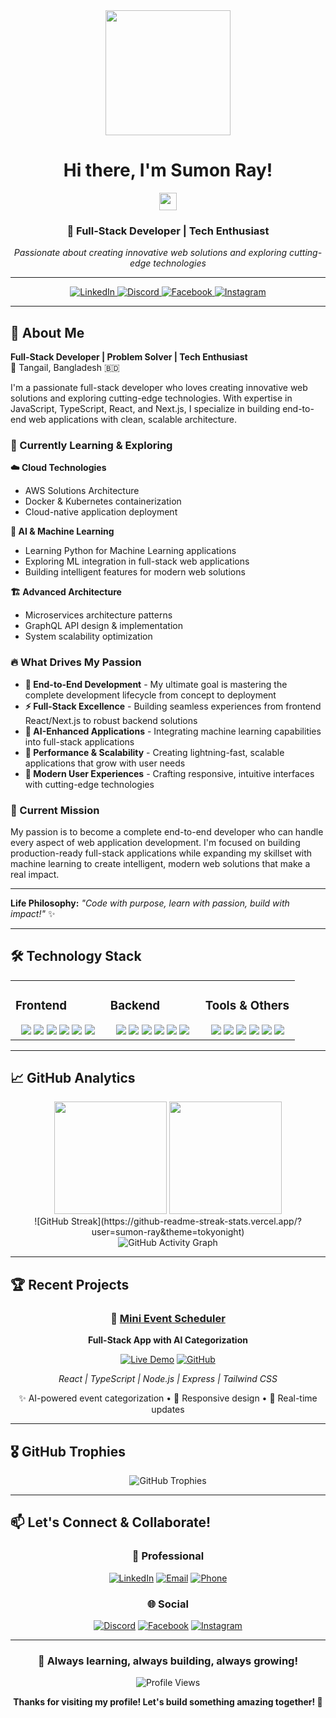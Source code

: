 <div align="center">
  <img src="https://media.giphy.com/media/M9gbBd9nbDrOTu1Mqx/giphy.gif" width="200"/>
  
  # Hi there, I'm Sumon Ray! 
  <img src="https://media.giphy.com/media/hvRJCLFzcasrR4ia7z/giphy.gif" width="28px" height="28px"/>
  
  ### 🚀 Full-Stack Developer | Tech Enthusiast
  
  <p align="center">
    <em>Passionate about creating innovative web solutions and exploring cutting-edge technologies</em>
  </p>
  
  ---
  
  <p align="center">
    <a href="https://www.linkedin.com/in/sumon60/" target="_blank">
      <img src="https://img.shields.io/badge/LinkedIn-0077B5?style=for-the-badge&logo=linkedin&logoColor=white" alt="LinkedIn"/>
    </a>
    <a href="https://discord.gg/sumon_ray" target="_blank">
      <img src="https://img.shields.io/badge/Discord-7289DA?style=for-the-badge&logo=discord&logoColor=white" alt="Discord"/>
    </a>
    <a href="https://www.facebook.com/Sumonray220020/" target="_blank">
      <img src="https://img.shields.io/badge/Facebook-1877F2?style=for-the-badge&logo=facebook&logoColor=white" alt="Facebook"/>
    </a>
    <a href="https://www.instagram.com/sumon_ray/" target="_blank">
      <img src="https://img.shields.io/badge/Instagram-E4405F?style=for-the-badge&logo=instagram&logoColor=white" alt="Instagram"/>
    </a>
  </p>
</div>

---

## 🎯 About Me

**Full-Stack Developer | Problem Solver | Tech Enthusiast**  
📍 Tangail, Bangladesh 🇧🇩

I'm a passionate full-stack developer who loves creating innovative web solutions and exploring cutting-edge technologies. With expertise in JavaScript, TypeScript, React, and Next.js, I specialize in building end-to-end web applications with clean, scalable architecture.

### 🌱 Currently Learning & Exploring

**☁️ Cloud Technologies**
- AWS Solutions Architecture
- Docker & Kubernetes containerization
- Cloud-native application deployment

**🤖 AI & Machine Learning**
- Learning Python for Machine Learning applications
- Exploring ML integration in full-stack web applications
- Building intelligent features for modern web solutions

**🏗️ Advanced Architecture**
- Microservices architecture patterns
- GraphQL API design & implementation
- System scalability optimization

### 🔥 What Drives My Passion

- **🎯 End-to-End Development** - My ultimate goal is mastering the complete development lifecycle from concept to deployment
- **⚡ Full-Stack Excellence** - Building seamless experiences from frontend React/Next.js to robust backend solutions
- **🤖 AI-Enhanced Applications** - Integrating machine learning capabilities into full-stack applications
- **🚀 Performance & Scalability** - Creating lightning-fast, scalable applications that grow with user needs
- **📱 Modern User Experiences** - Crafting responsive, intuitive interfaces with cutting-edge technologies


### 🎯 Current Mission

My passion is to become a complete end-to-end developer who can handle every aspect of web application development. I'm focused on building production-ready full-stack applications while expanding my skillset with machine learning to create intelligent, modern web solutions that make a real impact.

---

**Life Philosophy:** *"Code with purpose, learn with passion, build with impact!"* ✨

---

## 🛠️ Technology Stack

<table>
<tr>
<td valign="top" width="33%">

### Frontend
<div align="center">
<img src="https://img.shields.io/badge/React-20232A?style=for-the-badge&logo=react&logoColor=61DAFB" />
<img src="https://img.shields.io/badge/Next.js-000000?style=for-the-badge&logo=next.js&logoColor=white" />
<img src="https://img.shields.io/badge/TypeScript-007ACC?style=for-the-badge&logo=typescript&logoColor=white" />
<img src="https://img.shields.io/badge/JavaScript-F7DF1E?style=for-the-badge&logo=javascript&logoColor=black" />
<img src="https://img.shields.io/badge/TailwindCSS-38B2AC?style=for-the-badge&logo=tailwind-css&logoColor=white" />
<img src="https://img.shields.io/badge/Redux-593D88?style=for-the-badge&logo=redux&logoColor=white" />
</div>

</td>
<td valign="top" width="33%">

### Backend
<div align="center">
<img src="https://img.shields.io/badge/Node.js-339933?style=for-the-badge&logo=nodedotjs&logoColor=white" />
<img src="https://img.shields.io/badge/Express.js-000000?style=for-the-badge&logo=express&logoColor=white" />
<img src="https://img.shields.io/badge/MongoDB-47A248?style=for-the-badge&logo=mongodb&logoColor=white" />
<img src="https://img.shields.io/badge/PostgreSQL-336791?style=for-the-badge&logo=postgresql&logoColor=white" />
<img src="https://img.shields.io/badge/AWS-232F3E?style=for-the-badge&logo=amazon-aws&logoColor=white" />
<img src="https://img.shields.io/badge/Docker-2496ED?style=for-the-badge&logo=docker&logoColor=white" />
</div>

</td>
<td valign="top" width="33%">

### Tools & Others
<div align="center">
<img src="https://img.shields.io/badge/Git-F05032?style=for-the-badge&logo=git&logoColor=white" />
<img src="https://img.shields.io/badge/GitHub-181717?style=for-the-badge&logo=github&logoColor=white" />
<img src="https://img.shields.io/badge/VSCode-007ACC?style=for-the-badge&logo=visual-studio-code&logoColor=white" />
<img src="https://img.shields.io/badge/Postman-FF6C37?style=for-the-badge&logo=postman&logoColor=white" />
<img src="https://img.shields.io/badge/Figma-F24E1E?style=for-the-badge&logo=figma&logoColor=white" />
<img src="https://img.shields.io/badge/Vercel-000000?style=for-the-badge&logo=vercel&logoColor=white" />
</div>

</td>
</tr>
</table>

---

## 📈 GitHub Analytics

<div align="center">
  <img height="180em" src="https://github-readme-stats.vercel.app/api?username=sumon-ray&show_icons=true&theme=tokyonight&include_all_commits=true&count_private=true"/>
  <img height="180em" src="https://github-readme-stats.vercel.app/api/top-langs/?username=sumon-ray&layout=compact&langs_count=8&theme=tokyonight"/>
</div>

<div align="center">
 ![GitHub Streak](https://github-readme-streak-stats.vercel.app/?user=sumon-ray&theme=tokyonight)
</div>

<div align="center">
  <img src="https://github-readme-activity-graph.vercel.app/graph?username=sumon-ray&theme=tokyo-night" alt="GitHub Activity Graph"/>
</div>

---

## 🏆 Recent Projects

<div align="center">

### 🎯 [Mini Event Scheduler](https://mini-event-scheduler-app.vercel.app/)
**Full-Stack App with AI Categorization**

[![Live Demo](https://img.shields.io/badge/Live%20Demo-FF6B6B?style=for-the-badge&logo=vercel&logoColor=white)](https://mini-event-scheduler-app.vercel.app/)
[![GitHub](https://img.shields.io/badge/Source%20Code-181717?style=for-the-badge&logo=github&logoColor=white)](https://github.com/sumon-ray/mini-event-scheduler)

*React | TypeScript | Node.js | Express | Tailwind CSS*

✨ AI-powered event categorization • 📱 Responsive design • 🔄 Real-time updates

---

</div>

## 🎖️ GitHub Trophies

<div align="center">
  <img src="https://github-profile-trophy.vercel.app/?username=sumon-ray&theme=tokyonight&no-frame=true&no-bg=false&margin-w=4" alt="GitHub Trophies"/>
</div>

---

## 📫 Let's Connect & Collaborate!

<div align="center">

### 💼 Professional
[![LinkedIn](https://img.shields.io/badge/LinkedIn-Connect-0077B5?style=for-the-badge&logo=linkedin&logoColor=white)](https://www.linkedin.com/in/sumon60/)
[![Email](https://img.shields.io/badge/Email-sumonray146371@gmail.com-D14836?style=for-the-badge&logo=gmail&logoColor=white)](mailto:sumonray146371@gmail.com)
[![Phone](https://img.shields.io/badge/Call-+8801763604565-25D366?style=for-the-badge&logo=whatsapp&logoColor=white)](tel:+8801763604565)

### 🌐 Social
[![Discord](https://img.shields.io/badge/Discord-Join%20Server-7289DA?style=for-the-badge&logo=discord&logoColor=white)](https://discord.gg/sumon_ray)
[![Facebook](https://img.shields.io/badge/Facebook-Follow-1877F2?style=for-the-badge&logo=facebook&logoColor=white)](https://www.facebook.com/Sumonray220020)
[![Instagram](https://img.shields.io/badge/Instagram-Follow-E4405F?style=for-the-badge&logo=instagram&logoColor=white)](https://www.instagram.com/sumon_ray/)

</div>

---

<div align="center">
  
  ### 🚀 Always learning, always building, always growing!
  
  <img src="https://komarev.com/ghpvc/?username=sumon-ray&label=Profile%20views&color=0e75b6&style=flat" alt="Profile Views" />
  
  **Thanks for visiting my profile! Let's build something amazing together! 🚀**
  
</div>
